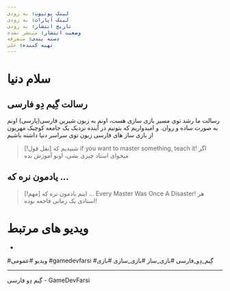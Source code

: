 ```yaml
---
لینک یوتیوب: به زودی
لینک آپارات: به زودی
تاریخ انتشار: به زودی
وضعیت انتشار: منتشر نشده
دسته بندی: متفرقه
تهیه کننده: علی
---
```

# سلام دنیا

## رسالت گِیم دِو فارسی
رسالت ما رشد توی مسیر بازی سازی هست، اونم به زبون شیرین فارسی(پارسی) اونم به صورت ساده و روان.
و امیدواریم که بتونیم در آینده نزدیک یک جامعه کوچیک مهربون از بازی ساز های فارسی زبون توی سراسر دنیا داشته باشیم


> [!نقل قول] شنیدیم که
if you want to master something, teach it!
اگر میخوای استاد چیزی بشی، اونو آموزش بده
## یادمون نره که ...

>[!مهم] اینم یادمون نره که ...
>Every Master Was Once A Disaster!
>هر استادی یک زمانی فاجعه بوده!

# ویدیو های مرتبط
-

#ویدیو #عمومی #gamedevfarsi #گِیم_دِو_فارسی #بازی_ساز #بازی_سازی #بازی

---
گِیم دِو فارسی - GameDevFarsi